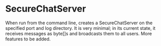# SecureChatServer
When run from the command line, creates a SecureChatServer on the specified port and log directory. It is very minimal; in its current state, it receives messages as byte[]s and broadcasts them to all users. More features to be added.
